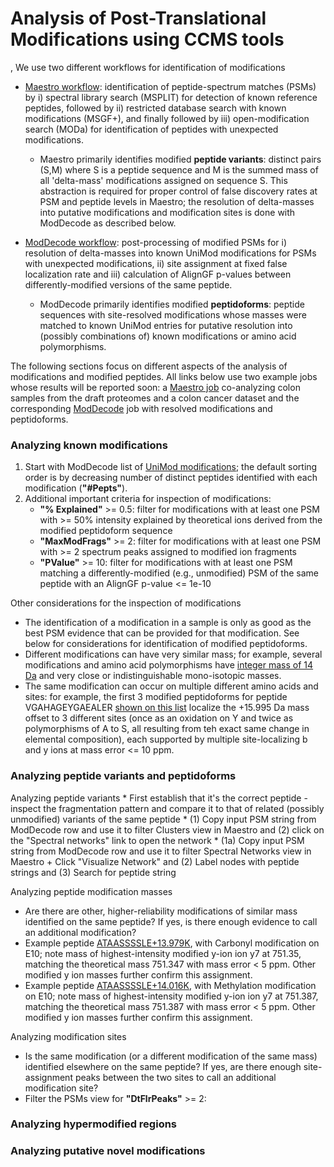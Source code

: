 # Analysis of Post-Translational Modifications using CCMS tools
,
We use two different workflows for identification of modifications

* [Maestro workflow](workflows/maestro.md): identification of peptide-spectrum matches (PSMs) by i) spectral library search (MSPLIT) for detection of known reference peptides, followed by ii) restricted database search with known modifications (MSGF+), and finally followed by iii) open-modification search (MODa) for identification of peptides with unexpected modifications.
    * Maestro primarily identifies modified **peptide variants**: distinct pairs (S,M) where S is a peptide sequence and M is the summed mass of all 'delta-mass' modifications assigned on sequence S. This abstraction is required for proper control of false discovery rates at PSM and peptide levels in Maestro; the resolution of delta-masses into putative modifications and modification sites is done with ModDecode as described below.

* [ModDecode workflow](workflows/moddecode.md): post-processing of modified PSMs for i) resolution of delta-masses into known UniMod modifications for PSMs with unexpected modifications, ii) site assignment at fixed false localization rate and iii) calculation of AlignGF p-values between differently-modified versions of the same peptide.
    * ModDecode primarily identifies modified **peptidoforms**: peptide sequences with site-resolved modifications whose masses were matched to known UniMod entries for putative resolution into (possibly combinations of) known modifications or amino acid polymorphisms.

The following sections focus on different aspects of the analysis of modifications and modified peptides. All links below use two example jobs whose results will be reported soon: a [Maestro job](https://proteomics2.ucsd.edu/ProteoSAFe/status.jsp?task=de809a3717cc4d96a3a5257e290351d5) co-analyzing colon samples from the draft proteomes and a colon cancer dataset and the corresponding [ModDecode](https://proteomics2.ucsd.edu/ProteoSAFe/status.jsp?task=790e82c2ef1541748521db1e94b24fe0) job with resolved modifications and peptidoforms.

### Analyzing known modifications

1. Start with ModDecode list of [UniMod modifications](https://proteomics2.ucsd.edu/ProteoSAFe/result.jsp?task=790e82c2ef1541748521db1e94b24fe0&view=t_group_by_knownmod); the default sorting order is by decreasing number of distinct peptides identified with each modification (**"#Pepts"**). 
1. Additional important criteria for inspection of modifications:
    * **"% Explained"** >= 0.5: filter for modifications with at least one PSM with >= 50% intensity explained by theoretical ions derived from the modified peptidoform sequence
    * **"MaxModFrags"** >= 2: filter for modifications with at least one PSM with >= 2 spectrum peaks assigned to modified ion fragments
    * **"PValue"** >= 10: filter for modifications with at least one PSM matching a differently-modified (e.g., unmodified) PSM of the same peptide with an AlignGF p-value <= 1e-10
    
Other considerations for the inspection of modifications

* The identification of a modification in a sample is only as good as the best PSM evidence that can be provided for that modification. See below for considerations for identification of modified peptidoforms.
* Different modifications can have very similar mass; for example, several modifications and amino acid polymorphisms have [integer mass of 14 Da](https://proteomics2.ucsd.edu/ProteoSAFe/result.jsp?task=790e82c2ef1541748521db1e94b24fe0&view=t_group_by_knownmod#%7B%22main.mass_lowerinput%22%3A%2214%22%2C%22main.mass_upperinput%22%3A%2214%22%7D) and very close or indistinguishable mono-isotopic masses.
* The same modification can occur on multiple different amino acids and sites: for example, the first 3 modified peptidoforms for peptide VGAHAGEYGAEALER [shown on this list](https://proteomics2.ucsd.edu/ProteoSAFe/result.jsp?task=790e82c2ef1541748521db1e94b24fe0&view=t_group_by_spectrum#%7B%22modFragNum_lowerinput%22%3A%222%22%2C%22calcPV_lowerinput%22%3A%2210%22%2C%22minRatio_lowerinput%22%3A%22.5%22%2C%22table_sort_history%22%3A%22curatedPept_asc%3BunmodPept_asc%3BminRatio_dsc%22%2C%22numMod_upperinput%22%3A%221%22%2C%22unmodPept_input%22%3A%22.VGAHAGEYGAEALER.%22%2C%22ModAnnotation_input%22%3A%22%2B16%2C%22%7D) localize the +15.995 Da mass offset to 3 different sites (once as an oxidation on Y and twice as polymorphisms of A to S, all resulting from teh exact same change in elemental composition), each supported by multiple site-localizing b and y ions at mass error <= 10 ppm.

### Analyzing peptide variants and peptidoforms

Analyzing peptide variants
    * First establish that it's the correct peptide - inspect the fragmentation pattern and compare it to that of related (possibly unmodified) variants of the same peptide
    * (1) Copy input PSM string from ModDecode row and use it to filter Clusters view in Maestro and (2) click on the "Spectral networks" link to open the network
    * (1a) Copy input PSM string from ModDecode row and use it to filter Spectral Networks view in Maestro + Click "Visualize Network" and (2) Label nodes with peptide strings and (3) Search for peptide string

Analyzing peptide modification masses
* Are there are other, higher-reliability modifications of similar mass identified on the same peptide? If yes, is there enough evidence to call an additional modification?
* Example peptide [ATAASSSSLE+13.979K](https://proteomics2.ucsd.edu/ProteoSAFe/result.jsp?task=790e82c2ef1541748521db1e94b24fe0&view=t_group_by_spectrum#%7B%22Index_lowerinput%22%3A%221337854%22%2C%22Index_upperinput%22%3A%221337854%22%7D), with Carbonyl modification on E10; note mass of highest-intensity modified y-ion ion y7 at 751.35, matching the theoretical mass 751.347 with mass error < 5 ppm. Other modified y ion masses further confirm this assignment.
* Example peptide [ATAASSSSLE+14.016K](https://proteomics2.ucsd.edu/ProteoSAFe/result.jsp?task=790e82c2ef1541748521db1e94b24fe0&view=t_group_by_spectrum#%7B%22Index_lowerinput%22%3A%221660252%22%2C%22Index_upperinput%22%3A%221660252%22%7D), with Methylation modification on E10; note mass of highest-intensity modified y-ion ion y7 at 751.387, matching the theoretical mass 751.387 with mass error < 5 ppm. Other modified y ion masses further confirm this assignment.

Analyzing modification sites
* Is the same modification (or a different modification of the same mass) identified elsewhere on the same peptide? If yes, are there enough site-assignment peaks between the two sites to call an additional modification site?
* Filter the PSMs view for **"DtFlrPeaks"** >= 2: 

### Analyzing hypermodified regions

### Analyzing putative novel modifications



